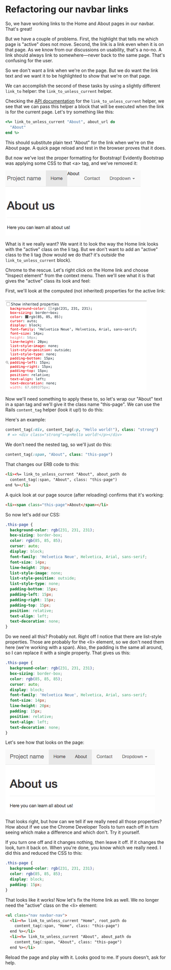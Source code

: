 # Refactoring our navbar links

So, we have working links to the Home and About pages in our navbar. That's great!

But we have a couple of problems. First, the highlight that tells me which page is "active" does not move. Second, the link is a link even when it is on that page. As we know from our discussions on usability, that's a no-no. A link should always link to somewhere&mdash;never back to the same page. That's confusing for the user.

So we don't want a link when we're on the page. But we do want the link text and we want it to be highlighted to show that we're on that page.

We can accomplish the second of these tasks by using a slightly different `link_to` helper: the `link_to_unless_current` helper.

Checking the [API documentation](http://api.rubyonrails.org/v4.2.3/) for the `link_to_unless_current` helper, we see that we can pass this helper a block that will be executed when the link is for the current page. Let's try something like this:

```ruby
<%= link_to_unless_current "About", about_url do
  "About"
end %>
```

This should substitute plain text "About" for the link when we're on the About page. A quick page reload and test in the browser proves that it does.

But now we've lost the proper formatting for Bootstrap! Evidently Bootstrap was applying some CSS to that &lt;a&gt; tag, and we've removed it:

![Bad About link](/images/bad-about-link.png)

What is it we really want? We want it to look the way the Home link looks with the "active" class on the li tag. But we don't want to add an "active" class to the li tag (how would we do that? it's *outside* the `link_to_unless_current` block).

Chrome to the rescue. Let's right click on the Home link and choose "Inspect element" from the context menu. Then we'll see what it is that gives the "active" class its look and feel:

First, we'll look at the computed (not inherited) properties for the active link:

![Computed link properties](/images/computed-link-properties.png)

Now we'll need something to apply these to, so let's wrap our "About" text in a span tag and we'll give it the class name "this-page". We can use the Rails `content_tag` helper (look it up!) to do this:

Here's an example:

```ruby
content_tag(:div, content_tag(:p, "Hello world!"), class: "strong")
 # => <div class="strong"><p>Hello world!</p></div>
```

We don't need the nested tag, so we'll just do this:

```ruby
content_tag(:span, "About", class: "this-page")
```

That changes our ERB code to this:

```html
<li><%= link_to_unless_current "About", about_path do
  content_tag(:span, "About", class: "this-page")
end %></li>
```

A quick look at our page source (after reloading) confirms that it's working:

```html
<li><span class="this-page">About</span></li>
```

So now let's add our CSS:

```css
.this-page {
  background-color: rgb(231, 231, 231);
  box-sizing: border-box;
  color: rgb(85, 85, 85);
  cursor: auto;
  display: block;
  font-family: 'Helvetica Neue', Helvetica, Arial, sans-serif;
  font-size: 14px;
  line-height: 20px;
  list-style-image: none;
  list-style-position: outside;
  list-style-type: none;
  padding-bottom: 15px;
  padding-left: 15px;
  padding-right: 15px;
  padding-top: 15px;
  position: relative;
  text-align: left;
  text-decoration: none;
}
```

Do we need all this? Probably not. Right off I notice that there are list-style properties. Those are probably for the &lt;li&gt; element, so we don't need them here (we're working with a span). Also, the padding is the same all around, so I can replace it with a single property. That gives us this:

```css
.this-page {
  background-color: rgb(231, 231, 231);
  box-sizing: border-box;
  color: rgb(85, 85, 85);
  cursor: auto;
  display: block;
  font-family: 'Helvetica Neue', Helvetica, Arial, sans-serif;
  font-size: 14px;
  line-height: 20px;
  padding: 15px;
  position: relative;
  text-align: left;
  text-decoration: none;
}
```

Let's see how that looks on the page:

![Updated this-page link](/images/updated-this-page-link.png)

That looks right, but how can we tell if we really need all those properties? How about if we use the Chrome Developer Tools to turn each off in turn seeing which make a difference and which don't. Try it yourself.

If you turn one off and it changes nothing, then leave it off. If it changes the look, turn it back on. When you're done, you know which we really need. I did this and reduced the CSS to this:

```css
.this-page {
  background-color: rgb(231, 231, 231);
  color: rgb(85, 85, 85);
  display: block;
  padding: 15px;
}
```

That looks like it works! Now let's fix the Home link as well. We no longer need the "active" class on the &lt;li&gt; element:

```html
<ul class="nav navbar-nav">
  <li><%= link_to_unless_current "Home", root_path do
    content_tag(:span, "Home", class: "this-page")
  end %></li>
  <li><%= link_to_unless_current "About", about_path do
    content_tag(:span, "About", class: "this-page")
  end %></li>
```

Reload the page and play with it. Looks good to me. If yours doesn't, ask for help.
